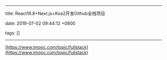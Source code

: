 
---

title: React16.8+Next.js+Koa2开发Github全栈项目

date: 2019-07-02 09:44:12 +0800

tags: []

---
[https://www.imooc.com/topic/fullstack](https://www.imooc.com/topic/fullstack)

